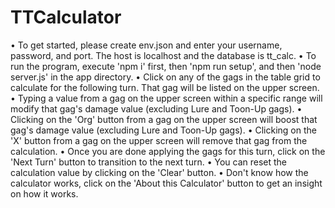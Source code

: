 # TTCalculator
• To get started, please create env.json and enter your username, password, and port. The host is localhost and the database is tt_calc.
• To run the program, execute 'npm i' first, then 'npm run setup', and then 'node server.js' in the app directory.
• Click on any of the gags in the table grid to calculate for the following turn. That gag will be listed on the upper screen.
• Typing a value from a gag on the upper screen within a specific range will modify that gag's damage value (excluding Lure and Toon-Up gags).
• Clicking on the 'Org' button from a gag on the upper screen will boost that gag's damage value (excluding Lure and Toon-Up gags).
• Clicking on the 'X' button from a gag on the upper screen will remove that gag from the calculation.
• Once you are done applying the gags for this turn, click on the 'Next Turn' button to transition to the next turn.
• You can reset the calculation value by clicking on the 'Clear' button.
• Don't know how the calculator works, click on the 'About this Calculator' button to get an insight on how it works.